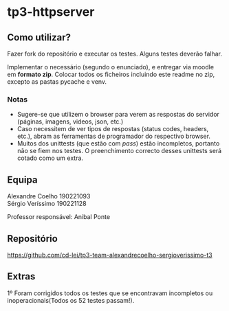 # tp3-httpserver

## Como utilizar?
Fazer fork do repositório e executar os testes. 
Alguns testes deverão falhar.

Implementar o necessário (segundo o enunciado), e entregar via moodle em **formato zip**. 
Colocar todos os ficheiros incluindo este readme no zip, excepto as pastas pycache e venv.

### Notas
- Sugere-se que utilizem o browser para verem as respostas do servidor (páginas, imagens, videos, json, etc.)
- Caso necessitem de ver tipos de respostas (status codes, headers, etc.), abram as ferramentas de programador do respectivo browser.
- Muitos dos unittests (que estão com *pass*) estão incompletos, portanto não se fiem nos testes. O preenchimento correcto desses unittests será cotado como um extra.

## Equipa
Alexandre Coelho 190221093 <br>
Sérgio Veríssimo 190221128

Professor responsável: Anibal Ponte

## Repositório 
https://github.com/cd-lei/tp3-team-alexandrecoelho-sergioverissimo-t3

## Extras
1º Foram corrigidos todos os testes que se encontravam incompletos ou inoperacionais(Todos os 52 testes passam!).
	
	
